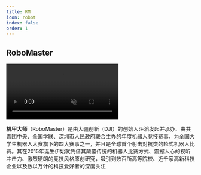 ```yaml
---
title: RM
icon: robot
index: false
order: 1
---
```


## RoboMaster
<div class="season-video" >
<div style="display:;" data-v-11dfe76f="">
<video preload="auto" playsinline="true" x5-playsinline="true" webkit-playsinline="true" name="media" autoplay="autoplay" loop="loop" muted="muted"  src="https://rm-static.djicdn.com/documents/55708/2750dd15c80851662705346135704113.mp4" data-v-11dfe76f="">
</video>
</div>
</div>



**机甲大师**（RoboMaster）是由大疆创新（DJI）的创始人汪滔发起并承办、由共青团中央、全国学联、深圳市人民政府联合主办的年度机器人竞技赛事，为全国大学生机器人大赛旗下的四大赛事之一，并且是全球首个射击对抗类的轮式机器人比赛。其在2015年诞生伊始就凭借其颠覆传统的机器人比赛方式、震撼人心的视听冲击力、激烈硬朗的竞技风格原创研究，吸引到数百所高等院校、近千家高新科技企业以及数以万计的科技爱好者的深度关注
